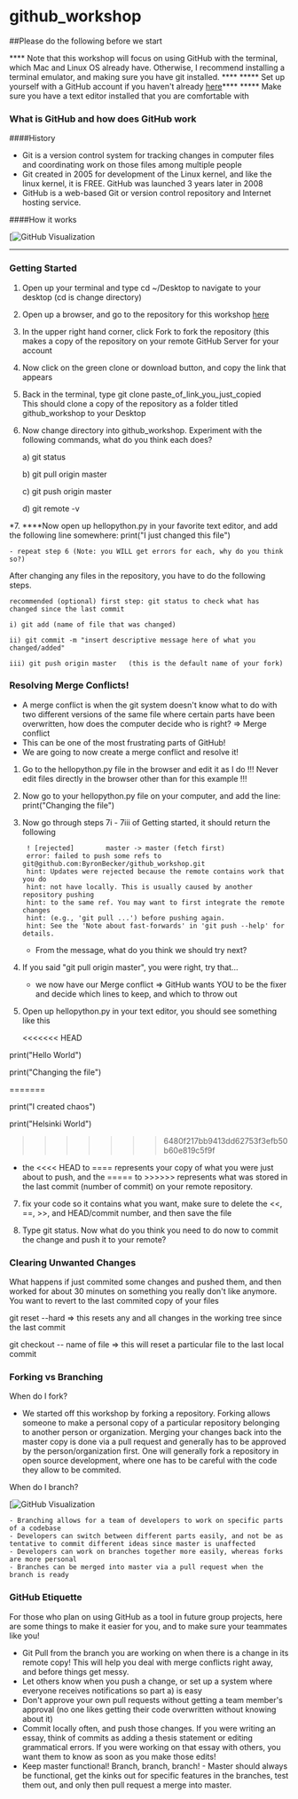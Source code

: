# github_workshop

##Please do the following before we start

**** Note that this workshop will focus on using GitHub with the terminal, which Mac and Linux OS already have. Otherwise, I recommend installing a terminal emulator, and making sure you have git installed. ****
***** Set up yourself with a GitHub account if you haven't already [here](https://github.com/)****
***** Make sure you have a text editor installed that you are comfortable with

### What is GitHub and how does GitHub work

####History
* Git is a version control system for tracking changes in computer files and coordinating work on those files among multiple people
* Git created in 2005 for development of the Linux kernel, and like the linux kernel, it is FREE. GitHub was launched 3 years later in 2008
* GitHub is a web-based Git or version control repository and Internet hosting service.

####How it works

[![GitHub Visualization](https://camo.githubusercontent.com/d4de2fdb747fec0d3dc67b1640f37c12f3786f5b/687474703a2f2f6a6c6f72642e75732f6769742d69742f6173736574732f696d67732f72656d6f7465732e706e67)
*****

### Getting Started

1. Open up your terminal and type cd ~/Desktop to navigate to your desktop (cd is change directory)
2. Open up a browser, and go to the repository for this workshop [here](https://github.com/ByronBecker/github_workshop)
3. In the upper right hand corner, click Fork to fork the repository (this makes a copy of the repository on your remote GitHub Server for your account
4. Now click on the green clone or download button, and copy the link that appears  
5. Back in the terminal, type git clone paste_of_link_you_just_copied          
This should clone a copy of the repository as a folder titled github_workshop to your Desktop
6. Now change directory into github_workshop. Experiment with the following commands, what do you think each does?

    a) git status  

    b) git pull origin master  

    c) git push origin master  

    d) git remote -v  

*7. ****Now open up hellopython.py in your favorite text editor, and add the following line somewhere:    print("I just changed this file")

    - repeat step 6 (Note: you WILL get errors for each, why do you think so?)

After changing any files in the repository, you have to do the following steps.

    recommended (optional) first step: git status to check what has changed since the last commit  

    i) git add (name of file that was changed) 

    ii) git commit -m "insert descriptive message here of what you changed/added"  

    iii) git push origin master   (this is the default name of your fork) 
    

### Resolving Merge Conflicts!

* A merge conflict is when the git system doesn't know what to do with two different versions of the same file where certain parts have been overwritten, how does the computer decide who is right? => Merge conflict
* This can be one of the most frustrating parts of GitHub!
* We are going to now create a merge conflict and resolve it!

1. Go to the hellopython.py file in the browser and edit it as I do  !!! Never edit files directly in the browser other than for this example !!!
2. Now go to your hellopython.py file on your computer, and add the line: print("Changing the file") 
3. Now go through steps 7i - 7iii of Getting started, it should return the following  

        ! [rejected]        master -> master (fetch first) 
        error: failed to push some refs to git@github.com:ByronBecker/github_workshop.git 
        hint: Updates were rejected because the remote contains work that you do 
        hint: not have locally. This is usually caused by another repository pushing 
        hint: to the same ref. You may want to first integrate the remote changes 
        hint: (e.g., 'git pull ...') before pushing again. 
        hint: See the 'Note about fast-forwards' in 'git push --help' for details. 

    - From the message, what do you think we should try next?

5. If you said "git pull origin master", you were right, try that...

    - we now have our Merge conflict => GitHub wants YOU to be the fixer and decide which lines to keep, and which to throw out

6. Open up hellopython.py in your text editor, you should see something like this

    <<<<<<< HEAD

  print("Hello World") 

  print("Changing the file") 

  ======= 

  print("I created chaos") 

  print("Helsinki World") 

  >>>>>>> 6480f217bb9413dd62753f3efb50b60e819c5f9f 

  - the <<<< HEAD to ==== represents your copy of what you were just about to push, and the ===== to >>>>>> represents what was stored in the last commit (number of commit) on your remote repository.  

7. fix your code so it contains what you want, make sure to delete the <<, ==, >>, and HEAD/commit number, and then save the file

8. Type git status. Now what do you think you need to do now to commit the change and push it to your remote?


### Clearing Unwanted Changes

What happens if just commited some changes and pushed them, and then worked for about 30 minutes on something you really don't like anymore. You want to revert to the last commited copy of your files

git reset --hard   => this resets any and all changes in the working tree since the last commit

git checkout -- name of file => this will reset a particular file to the last local commit 


### Forking vs Branching

When do I fork?

* We started off this workshop by forking a repository. Forking allows someone to make a personal copy of a particular repository belonging to another person or organization. Merging your changes back into the master copy is done via a pull request and generally has to be approved by the person/organization first. One will generally fork a repository in open source development, where one has to be careful with the code they allow to be commited. 

When do I branch?
    
[![GitHub Visualization](http://www.bloggingpro.com/wp-content/uploads/lussumo-github-network-graph.jpg)

    - Branching allows for a team of developers to work on specific parts of a codebase
    - Developers can switch between different parts easily, and not be as tentative to commit different ideas since master is unaffected
    - Developers can work on branches together more easily, whereas forks are more personal
    - Branches can be merged into master via a pull request when the branch is ready


### GitHub Etiquette

For those who plan on using GitHub as a tool in future group projects, here are some things to make it easier for you, and to make sure your teammates like you!


* Git Pull from the branch you are working on when there is a change in its remote copy! This will help you deal with merge conflicts right away, and before things get messy.
* Let others know when you push a change, or set up a system where everyone receives notifications so part a) is easy
* Don't approve your own pull requests without getting a team member's approval (no one likes getting their code overwritten without knowing about it)
* Commit locally often, and push those changes. If you were writing an essay, think of commits as adding a thesis statement or editing grammatical errors. If you were working on that essay with others, you want them to know as soon as you make those edits!
* Keep master functional! Branch, branch, branch! - Master should always be functional, get the kinks out for specific features in the branches, test them out, and only then pull request a merge into master.






